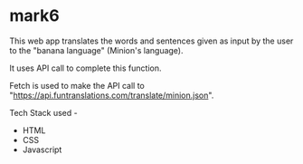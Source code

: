 # mark6
This web app translates the words and sentences given as input by the user to the "banana language" (Minion's language).

It uses API call to complete this function.

Fetch is used to make the API call to "https://api.funtranslations.com/translate/minion.json".

Tech Stack used -
- HTML
- CSS
- Javascript
